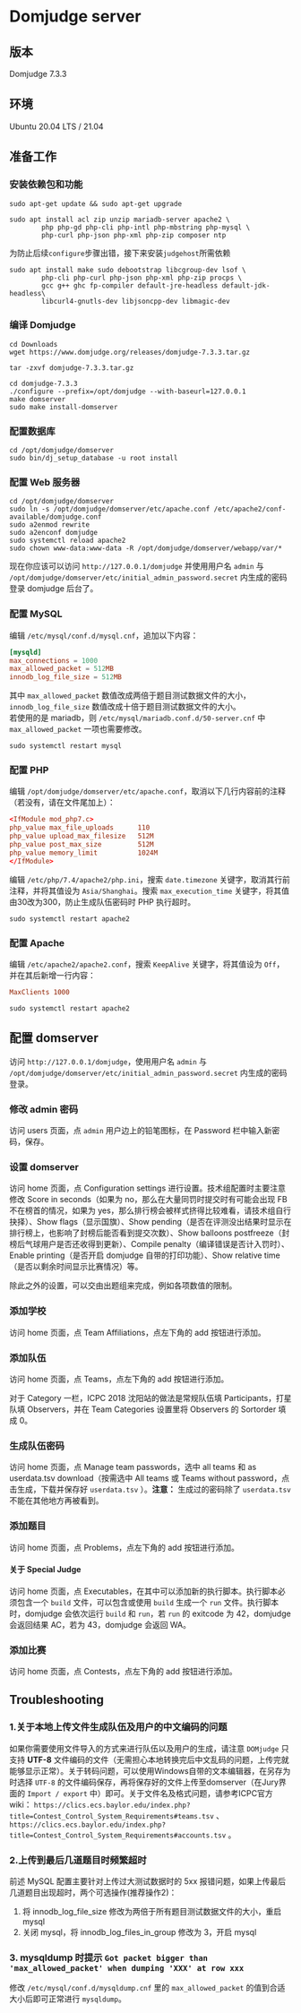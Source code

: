 # Domjudge server

## 版本

Domjudge 7.3.3

## 环境

Ubuntu 20.04 LTS / 21.04

## 准备工作

### 安装依赖包和功能

```shell
sudo apt-get update && sudo apt-get upgrade
```

```shell
sudo apt install acl zip unzip mariadb-server apache2 \
        php php-gd php-cli php-intl php-mbstring php-mysql \
        php-curl php-json php-xml php-zip composer ntp
```

为防止后续`configure`步骤出错，接下来安装`judgehost`所需依赖

```shell
sudo apt install make sudo debootstrap libcgroup-dev lsof \
        php-cli php-curl php-json php-xml php-zip procps \
        gcc g++ ghc fp-compiler default-jre-headless default-jdk-headless\
        libcurl4-gnutls-dev libjsoncpp-dev libmagic-dev
```

### 编译 Domjudge

```shell
cd Downloads
wget https://www.domjudge.org/releases/domjudge-7.3.3.tar.gz
```

```shell
tar -zxvf domjudge-7.3.3.tar.gz
```

```shell
cd domjudge-7.3.3
./configure --prefix=/opt/domjudge --with-baseurl=127.0.0.1
make domserver
sudo make install-domserver
```

### 配置数据库

```shell
cd /opt/domjudge/domserver
sudo bin/dj_setup_database -u root install
```

### 配置 Web 服务器

```shell
cd /opt/domjudge/domserver
sudo ln -s /opt/domjudge/domserver/etc/apache.conf /etc/apache2/conf-available/domjudge.conf
sudo a2enmod rewrite
sudo a2enconf domjudge
sudo systemctl reload apache2
sudo chown www-data:www-data -R /opt/domjudge/domserver/webapp/var/*
```

现在你应该可以访问 `http://127.0.0.1/domjudge` 并使用用户名 `admin` 与 `/opt/domjudge/domserver/etc/initial_admin_password.secret` 内生成的密码登录 domjudge 后台了。

### 配置 MySQL

编辑 `/etc/mysql/conf.d/mysql.cnf`，追加以下内容：

```cnf
[mysqld]
max_connections = 1000
max_allowed_packet = 512MB
innodb_log_file_size = 512MB
```

其中 `max_allowed_packet` 数值改成两倍于题目测试数据文件的大小，`innodb_log_file_size` 数值改成十倍于题目测试数据文件的大小。  
若使用的是 mariadb，则 `/etc/mysql/mariadb.conf.d/50-server.cnf` 中 `max_allowed_packet` 一项也需要修改。

```shell
sudo systemctl restart mysql
```

### 配置 PHP

编辑 `/opt/domjudge/domserver/etc/apache.conf`，取消以下几行内容前的注释（若没有，请在文件尾加上）：

```conf
<IfModule mod_php7.c>
php_value max_file_uploads      110
php_value upload_max_filesize   512M
php_value post_max_size         512M
php_value memory_limit          1024M
</IfModule>
```

编辑 `/etc/php/7.4/apache2/php.ini`，搜索 `date.timezone` 关键字，取消其行前注释，并将其值设为 `Asia/Shanghai`。搜索 `max_execution_time` 关键字，将其值由30改为300，防止生成队伍密码时 PHP 执行超时。

```shell
sudo systemctl restart apache2
```

### 配置 Apache

编辑 `/etc/apache2/apache2.conf`，搜索 `KeepAlive` 关键字，将其值设为 `Off`，并在其后新增一行内容：

```conf
MaxClients 1000
```

```shell
sudo systemctl restart apache2
```

## 配置 domserver

访问 `http://127.0.0.1/domjudge`，使用用户名 `admin` 与 `/opt/domjudge/domserver/etc/initial_admin_password.secret` 内生成的密码登录。

### 修改 admin 密码

访问 users 页面，点 `admin` 用户边上的铅笔图标，在 Password 栏中输入新密码，保存。

### 设置 domserver

访问 home 页面，点 Configuration settings 进行设置。技术组配置时主要注意修改 Score in seconds（如果为 no，那么在大量同罚时提交时有可能会出现 FB 不在榜首的情况，如果为 yes，那么排行榜会被样式挤得比较难看，请技术组自行抉择）、Show flags（显示国旗）、Show pending（是否在评测没出结果时显示在排行榜上，也影响了封榜后能否看到提交次数）、Show balloons postfreeze（封榜后气球用户是否还收得到更新）、Compile penalty（编译错误是否计入罚时）、Enable printing（是否开启 domjudge 自带的打印功能）、Show relative time（是否以剩余时间显示比赛情况）等。

除此之外的设置，可以交由出题组来完成，例如各项数值的限制。

### 添加学校

访问 home 页面，点 Team Affiliations，点左下角的 add 按钮进行添加。

### 添加队伍

访问 home 页面，点 Teams，点左下角的 add 按钮进行添加。

对于 Category 一栏，ICPC 2018 沈阳站的做法是常规队伍填 Participants，打星队填 Observers，并在 Team Categories 设置里将 Observers 的 Sortorder 填成 0。

### 生成队伍密码

访问 home 页面，点 Manage team passwords，选中 all teams 和 as userdata.tsv download（按需选中 All teams 或 Teams without password，点击生成，下载并保存好 `userdata.tsv` ）。**注意：** 生成过的密码除了 `userdata.tsv` 不能在其他地方再被看到。

### 添加题目

访问 home 页面，点 Problems，点左下角的 add 按钮进行添加。

#### 关于 Special Judge

访问 home 页面，点 Executables，在其中可以添加新的执行脚本。执行脚本必须包含一个 `build` 文件，可以包含或使用 `build` 生成一个 `run` 文件。执行脚本时，domjudge 会依次运行 `build` 和 `run`，若 `run` 的 exitcode 为 42，domjudge 会返回结果 AC，若为 43，domjudge 会返回 WA。

### 添加比赛

访问 home 页面，点 Contests，点左下角的 add 按钮进行添加。

## Troubleshooting

### 1.关于本地上传文件生成队伍及用户的中文编码的问题

如果你需要使用文件导入的方式来进行队伍以及用户的生成，请注意 `DOMjudge` 只支持 **UTF-8** 文件编码的文件（无需担心本地转换完后中文乱码的问题，上传完就能够显示正常）。关于转码问题，可以使用Windows自带的文本编辑器，在另存为时选择 `UTF-8` 的文件编码保存，再将保存好的文件上传至domserver（在Jury界面的 `Import / export` 中）即可。关于文件名及格式问题，请参考ICPC官方wiki： `https://clics.ecs.baylor.edu/index.php?title=Contest_Control_System_Requirements#teams.tsv`  、  `https://clics.ecs.baylor.edu/index.php?title=Contest_Control_System_Requirements#accounts.tsv`  。

### 2.上传到最后几道题目时频繁超时

前述 MySQL 配置主要针对上传过大测试数据时的 5xx 报错问题，如果上传最后几道题目出现超时，两个可选操作(推荐操作2)：

1. 将 innodb_log_file_size 修改为两倍于所有题目测试数据文件的大小，重启 mysql
2. 关闭 mysql，将 innodb_log_files_in_group 修改为 3，开启 mysql

### 3. mysqldump 时提示 `Got packet bigger than 'max_allowed_packet' when dumping 'XXX' at row xxx`  
修改 `/etc/mysql/conf.d/mysqldump.cnf` 里的 `max_allowed_packet` 的值到合适大小后即可正常进行 `mysqldump`。
